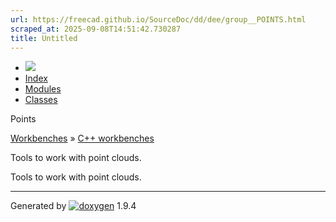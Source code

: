 ```yaml
---
url: https://freecad.github.io/SourceDoc/dd/dee/group__POINTS.html
scraped_at: 2025-09-08T14:51:42.730287
title: Untitled
---
```


  * [ ![](https://www.freecad.org/svg/logo-freecad.svg) ](https://freecadweb.org "FreeCAD")
  * [Index](../../index.html "Index")
  * [Modules](../../modules.html "Modules list")
  * [Classes](../../annotated.html "Annotated list")

Points

[Workbenches](../../d2/df2/group__WORKBENCHES.html) » [C++
workbenches](../../dd/d0c/group__CWORKBENCHES.html)

Tools to work with point clouds.

Tools to work with point clouds.

* * *

Generated by
[![doxygen](../../doxygen.svg)](https://www.doxygen.org/index.html) 1.9.4


